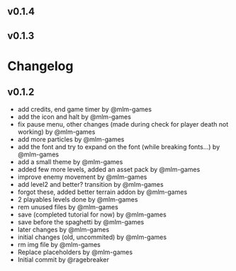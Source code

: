 ## v0.1.4




## v0.1.3




# Changelog

## v0.1.2

- add credits, end game timer by @mlm-games
- add the icon and halt by @mlm-games
- fix pause menu, other changes (made during check for player death not working) by @mlm-games
- add more particles by @mlm-games
- add the font and try to  expand on the font (while breaking fonts...) by @mlm-games
- add a small theme by @mlm-games
- added few more levels, added an asset pack by @mlm-games
- improve enemy movement by @mlm-games
- add level2 and better? transition by @mlm-games
- forgot these, added better terrain addon by @mlm-games
- 2 playables levels done by @mlm-games
- rem unused files by @mlm-games
- save (completed tutorial for now) by @mlm-games
- save before the spaghetti by @mlm-games
- later changes by @mlm-games
- initial changes (old, uncommited) by @mlm-games
- rm img file by @mlm-games
- Replace placeholders by @mlm-games
- Initial commit by @ragebreaker

